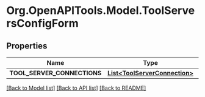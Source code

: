 # Org.OpenAPITools.Model.ToolServersConfigForm

## Properties

Name | Type | Description | Notes
------------ | ------------- | ------------- | -------------
**TOOL_SERVER_CONNECTIONS** | [**List&lt;ToolServerConnection&gt;**](ToolServerConnection.md) |  | 

[[Back to Model list]](../../README.md#documentation-for-models) [[Back to API list]](../../README.md#documentation-for-api-endpoints) [[Back to README]](../../README.md)


